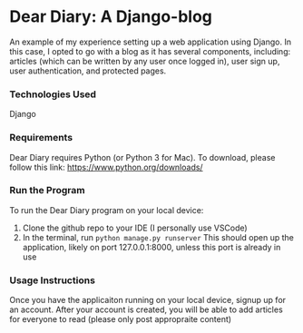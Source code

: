 # Dear Diary: A Django-blog
An example of my experience setting up a web application using Django. In this case, I opted to go with a blog as it has several components, including: articles (which can be written by any user once logged in), user sign up, user authentication, and protected pages.

### Technologies Used
Django

### Requirements
Dear Diary requires Python (or Python 3 for Mac). To download, please follow this link: https://www.python.org/downloads/

### Run the Program
To run the Dear Diary program on your local device:
1. Clone the github repo to your IDE (I personally use VSCode)
2. In the terminal, run `python manage.py runserver`
This should open up the application, likely on port 127.0.0.1:8000, unless this port is already in use

### Usage Instructions
Once you have the applicaiton running on your local device, signup up for an account.
After your account is created, you will be able to add articles for everyone to read (please only post appropraite content)


